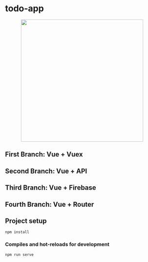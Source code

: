 # todo-app

<p align="center"><img src="https://github.com/alikamal1/todo-app/master/screenshout_1.png" width="400"></p>

## First Branch: Vue + Vuex

## Second Branch: Vue + API 

## Third Branch: Vue + Firebase 

## Fourth Branch: Vue + Router 

## Project setup
```
npm install
```

### Compiles and hot-reloads for development
```
npm run serve
```